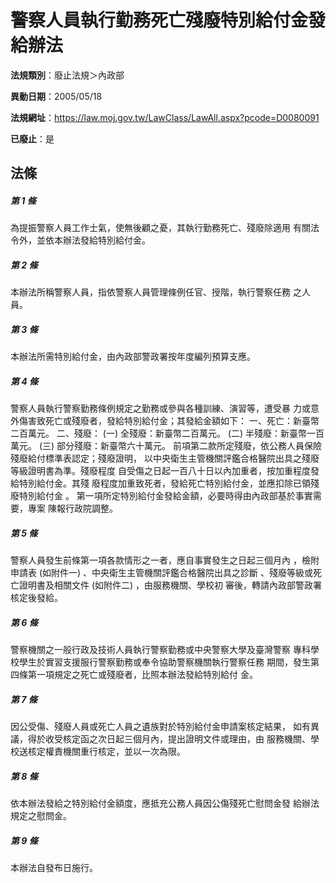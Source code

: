 # 警察人員執行勤務死亡殘廢特別給付金發給辦法

**法規類別**：廢止法規＞內政部

**異動日期**：2005/05/18  

**法規網址**：https://law.moj.gov.tw/LawClass/LawAll.aspx?pcode=D0080091

**已廢止**：是



## 法條
##### 第 1 條
為提振警察人員工作士氣，使無後顧之憂，其執行勤務死亡、殘廢除適用
有關法令外，並依本辦法發給特別給付金。

##### 第 2 條
本辦法所稱警察人員，指依警察人員管理條例任官、授階，執行警察任務
之人員。

##### 第 3 條
本辦法所需特別給付金，由內政部警政署按年度編列預算支應。

##### 第 4 條
警察人員執行警察勤務條例規定之勤務或參與各種訓練、演習等，遭受暴
力或意外傷害致死亡或殘廢者，發給特別給付金；其發給金額如下：
一、死亡：新臺幣二百萬元。
二、殘廢：
 (一) 全殘廢：新臺幣二百萬元。
 (二) 半殘廢：新臺幣一百萬元。
 (三) 部分殘廢：新臺幣六十萬元。
前項第二款所定殘廢，依公務人員保險殘廢給付標準表認定；殘廢證明，
以中央衛生主管機關評鑑合格醫院出具之殘廢等級證明書為準。殘廢程度
自受傷之日起一百八十日以內加重者，按加重程度發給特別給付金。其殘
廢程度加重致死者，發給死亡特別給付金，並應扣除已領殘廢特別給付金
。
第一項所定特別給付金發給金額，必要時得由內政部基於事實需要，專案
陳報行政院調整。

##### 第 5 條
警察人員發生前條第一項各款情形之一者，應自事實發生之日起三個月內
，檢附申請表 (如附件一) 、中央衛生主管機關評鑑合格醫院出具之診斷
、殘廢等級或死亡證明書及相關文件 (如附件二) ，由服務機關、學校初
審後，轉請內政部警政署核定後發給。

##### 第 6 條
警察機關之一般行政及技術人員執行警察勤務或中央警察大學及臺灣警察
專科學校學生於實習支援服行警察勤務或奉令協助警察機關執行警察任務
期間，發生第四條第一項規定之死亡或殘廢者，比照本辦法發給特別給付
金。

##### 第 7 條
因公受傷、殘廢人員或死亡人員之遺族對於特別給付金申請案核定結果，
如有異議，得於收受核定函之次日起三個月內，提出證明文件或理由，由
服務機關、學校送核定權責機關重行核定，並以一次為限。

##### 第 8 條
依本辦法發給之特別給付金額度，應抵充公務人員因公傷殘死亡慰問金發
給辦法規定之慰問金。

##### 第 9 條
本辦法自發布日施行。


